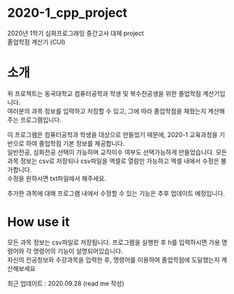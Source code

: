 # 2020-1_cpp_project
2020년 1학기 심화프로그래밍 중간고사 대체 project  
졸업학점 계산기 (CUI)

# 소개
위 프로젝트는 동국대학교 컴퓨터공학과 학생 및 복수전공생을 위한 졸업학점 계산기입니다.  
여러분의 과목 정보를 입력하고 저장할 수 있고, 그에 따라 졸업학점을 채웠는지 계산해주는 프로그램입니다.  
  
이 프로그램은 컴퓨터공학과 학생을 대상으로 만들었기 때문에, 2020-1 교육과정을 기반으로 하여 졸업학점 기본 정보를 제공합니다.  
일반전공, 심화전공 선택이 가능하며 교직이수 여부도 선택가능하게 만들었습니다.
모든 과목 정보는 csv로 저장되나 csv파일을 엑셀로 열람만 가능하고 엑셀 내에서 수정은 불가합니다.  
수정을 원하시면 txt파일에서 해주세요.  
  
추가한 과목에 대해 프로그램 내에서 수정할 수 있는 기능은 추후 업데이트 예정입니다.

# How use it
모든 과목 정보는 csv파일로 저장됩니다. 프로그램을 실행한 후 h를 입력하시면 가용 명령어와 각 명령어의 기능이 설명되어있습니다.  
자신의 전공정보와 수강과목을 입력한 후, 명령어를 이용하여 졸업학점에 도달했는지 계산해보세요  


최근 업데이트 : 2020.09.28 (read me 작성)
